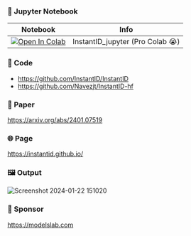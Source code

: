 
### 🍊 Jupyter Notebook

| Notebook | Info
| --- | --- |
[![Open In Colab](https://colab.research.google.com/assets/colab-badge.svg)](https://colab.research.google.com/github/Navezjt/InstantID/blob/main/InstantID-jupyter/InstantID_jupyter.ipynb) | InstantID_jupyter (Pro Colab 😭)

### 🧬 Code
- https://github.com/InstantID/InstantID
- https://github.com/Navezjt/InstantID-hf

### 📄 Paper
https://arxiv.org/abs/2401.07519

### 🌐 Page
https://instantid.github.io/

### 🖼 Output
![Screenshot 2024-01-22 151020](https://github.com/camenduru/InstantID-jupyter/assets/54370274/e611184a-477f-4fae-a19f-19d17c9bf060)

### 🏢 Sponsor
https://modelslab.com
